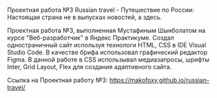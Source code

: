 Проектная работа №3 Russian travel - Путешествие по России: Настоящая страна не в выпусках новостей, а здесь.

Проектная работа №3, выполненная Мустафиным Шынболатом на курсе "Веб-разработчик" в Яндекс Практикуме.
Создал одностраничный сайт используя технологи HTML, CSS в IDE Visual Studio Code. В качестве брифа использовал 
графический редактор Figma. В данной работе в CSS использывал медиазапросы, шрифты Inter, Grid Layout, Flex для
создания адаптивного сайта.

Ссылка на Проектная работу №3: https://makofoxy.github.io/russian-travel/

